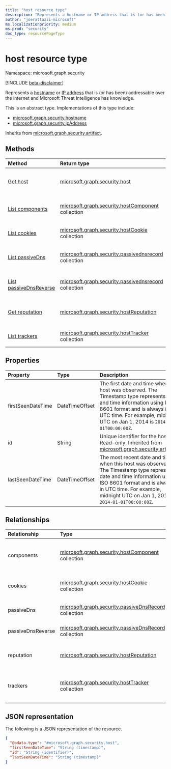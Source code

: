 ```yaml
---
title: "host resource type"
description: "Represents a hostname or IP address that is (or has been) addressable over the internet and Microsoft Threat Intelligence has knowledge."
author: "joerattazzi-microsoft"
ms.localizationpriority: medium
ms.prod: "security"
doc_type: resourcePageType
---
```


# host resource type

Namespace: microsoft.graph.security

[!INCLUDE [beta-disclaimer](../../includes/beta-disclaimer.md)]

Represents a [hostname](../resources/security-hostname.md) or [IP address](../resources/security-ipaddress.md) that is (or has been) addressable over the internet and Microsoft Threat Intelligence has knowledge.

This is an abstract type. Implementations of this type include:

* [microsoft.graph.security.hostname](../resources/security-hostname.md)
* [microsoft.graph.security.ipAddress](../resources/security-ipaddress.md)

Inherits from [microsoft.graph.security.artifact](../resources/security-artifact.md).

## Methods

|Method|Return type|Description|
|:---|:---|:---|
|[Get host](../api/security-host-get.md)|[microsoft.graph.security.host](../resources/security-host.md)|Read the properties and relationships of a [microsoft.graph.security.host](../resources/security-host.md) object.|
|[List components](../api/security-host-list-components.md)|[microsoft.graph.security.hostComponent](../resources/security-hostcomponent.md) collection|Get the hostComponent resources from the components navigation property.|
|[List cookies](../api/security-host-list-cookies.md)|[microsoft.graph.security.hostCookie](../resources/security-hostcookie.md) collection|Get the hostCookie resources from the cookies navigation property.|
|[List passiveDns](../api/security-host-list-passivedns.md)|[microsoft.graph.security.passivednsrecord](../resources/security-passivednsrecord.md) collection|Get the passiveDnsRecord resources from the passiveDns navigation property.|
|[List passiveDnsReverse](../api/security-host-list-passivednsreverse.md)|[microsoft.graph.security.passivednsrecord](../resources/security-passivednsrecord.md) collection|Get the passiveDnsRecord resources from the passiveDnsReverse navigation property.|
|[Get reputation](../api/security-host-get-reputation.md)|[microsoft.graph.security.hostReputation](../resources/security-hostreputation.md) |Get the hostReputation resources from the reputation navigation property.|
|[List trackers](../api/security-host-list-trackers.md)|[microsoft.graph.security.hostTracker](../resources/security-hosttracker.md) collection|Get the hostTracker resources from the trackers navigation property.|

## Properties

|Property|Type|Description|
|:---|:---|:---|
|firstSeenDateTime|DateTimeOffset|The first date and time when this host was observed. The Timestamp type represents date and time information using ISO 8601 format and is always in UTC time. For example, midnight UTC on Jan 1, 2014 is `2014-01-01T00:00:00Z`.|
|id|String| Unique identifier for the host. Read-only. Inherited from [microsoft.graph.security.artifact](../resources/security-artifact.md).|
|lastSeenDateTime|DateTimeOffset|The most recent date and time when this host was observed. The Timestamp type represents date and time information using ISO 8601 format and is always in UTC time. For example, midnight UTC on Jan 1, 2014 is `2014-01-01T00:00:00Z`.|

## Relationships

|Relationship|Type|Description|
|:---|:---|:---|
|components|[microsoft.graph.security.hostComponent](../resources/security-hostcomponent.md) collection|The **hostComponents** that are associated with this host.|
|cookies|[microsoft.graph.security.hostCookie](../resources/security-hostcookie.md) collection|The **hostCookies** that are associated with this host.|
|passiveDns|[microsoft.graph.security.passiveDnsRecord](../resources/security-passivednsrecord.md) collection|Passive DNS retrieval about this host.|
|passiveDnsReverse|[microsoft.graph.security.passiveDnsRecord](../resources/security-passivednsrecord.md) collection| Reverse passive DNS retrieval about this host.|
|reputation|[microsoft.graph.security.hostReputation](../resources/security-hostreputation.md)|Represents a calculated reputation of this host.|
|trackers|[microsoft.graph.security.hostTracker](../resources/security-hosttracker.md) collection|The **hostTrackers** that are associated with this host.|

## JSON representation

The following is a JSON representation of the resource.
<!-- {
  "blockType": "resource",
  "keyProperty": "id",
  "@odata.type": "microsoft.graph.security.host",
  "baseType": "microsoft.graph.security.artifact",
  "openType": false
}
-->
``` json
{
  "@odata.type": "#microsoft.graph.security.host",
  "firstSeenDateTime": "String (timestamp)",
  "id": "String (identifier)",
  "lastSeenDateTime": "String (timestamp)"
}
```

